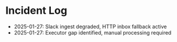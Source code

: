 # Incident Log

- 2025-01-27: Slack ingest degraded, HTTP inbox fallback active
- 2025-01-27: Executor gap identified, manual processing required
